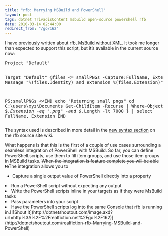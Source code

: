 ```yaml
---
title: "rfb: Marrying MSBuild and PowerShell"
layout: post
tags: dotnet TrivadisContent msbuild open-source powershell rfb
date: 2010-03-14 02:44:00
redirect_from: "/go/162"
---
```


I have previously written about [rfb, MsBuild without XML](/go/160). It took me longer than expected to support this script, but it’s available in the current source now:
 <div style="padding-bottom: 0px; margin: 0px; padding-left: 0px; padding-right: 0px; display: inline; float: none; padding-top: 0px" id="scid:812469c5-0cb0-4c63-8c15-c81123a09de7:ceb951f9-aff1-4dc4-8e62-9fd02f3f14b4" class="wlWriterEditableSmartContent"><pre name="code" class="c#">Project "Default"

  Target "Default"
    @files &lt;= smallPNGs -Capture:FullName, Extension
    Message "%(files.Identity) and extension %(files.Extension)"

  PS:smallPNGs &lt;&lt;END
    echo "Returning small pngs"
    cd C:\users\xyz\Documents
    Get-ChildItem -Recurse | 
    Where-Object { $_.Extension -eq ".png" -and $_.Length -lt 7000 } | 
    select FullName, Extension
  END
</pre></div>

The syntax used is described in more detail in the [new syntax section](http://wiki.github.com/flq/rfb/syntax-powershell-integration) on the rfb source site wiki. 

What happens is that this is the first of a couple of use cases surrounding a seamless integration of PowerShell with MSBuild. So far, you can define PowerShell.scripts, use them to fill item groups, and use those item groups in MSBuild tasks. <del>When the integration is feature complete you will be able to</del>The integration allows you to

*   Capture a single output value of PowerShell directly into a property 
<li>Run a PowerShell script without expecting any output 
<li>Write the PowerShell scripts inline in your targets as if they were MsBuild tasks 
<li>Pass parameters into your script 
<li>Have the PowerShell scripts log into the same Console that rfb is running in.[![Shout it](http://dotnetshoutout.com/image.axd?url=http%3A%2F%2Frealfiction.net%2Fgo%2F162)](http://dotnetshoutout.com/realfiction-rfb-Marrying-MSBuild-and-PowerShell)